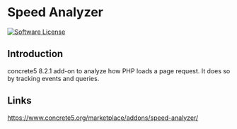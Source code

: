 # Speed Analyzer

[![Software License][ico-license]](LICENSE.txt)


## Introduction
concrete5 8.2.1 add-on to analyze how PHP loads a page request. It does so by tracking events and queries.

## Links
https://www.concrete5.org/marketplace/addons/speed-analyzer/


[ico-license]: https://img.shields.io/badge/license-MIT-brightgreen.svg?style=flat-square
